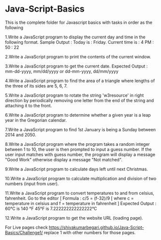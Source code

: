 # Java-Script-Basics

This is the complete folder for Javascript basics with tasks in order as the following

1.Write a JavaScript program to display the current day and time in the following format.
Sample Output : Today is : Friday.
Current time is : 4 PM : 50 : 22

2.Write a JavaScript program to print the contents of the current window.

3.Write a JavaScript program to get the current date.
Expected Output :
mm-dd-yyyy, mm/dd/yyyy or dd-mm-yyyy, dd/mm/yyyy

4.Write a JavaScript program to find the area of a triangle where lengths of the three of its sides are 5, 6, 7.

5.Write a JavaScript program to rotate the string 'w3resource' in right direction by periodically removing one letter from the end of the string and attaching it to the front.

6.Write a JavaScript program to determine whether a given year is a leap year in the Gregorian calendar.

7.Write a JavaScript program to find 1st January is being a Sunday between 2014 and 2050.

8.Write a JavaScript program where the program takes a random integer between 1 to 10, the user is then prompted to input a guess number. If the user input matches with guess number, the program will display a message "Good Work" otherwise display a message "Not matched".

9.Write a JavaScript program to calculate days left until next Christmas.

10.Write a JavaScript program to calculate multiplication and division of two numbers (input from user).

11.Write a JavaScript program to convert temperatures to and from celsius, fahrenheit. Go to the editor
[ Formula : c/5 = (f-32)/9 [ where c = temperature in celsius and f = temperature in fahrenheit ]
Expected Output :
60°C is 140 °F
45°F is 7.222222222222222°C

12.Write a JavaScript program to get the website URL (loading page).

For Live pages check https://shivakumarbegari.github.io/Java-Script-Basics/Challenge1/ replace 1 with other numbers for those pages.


